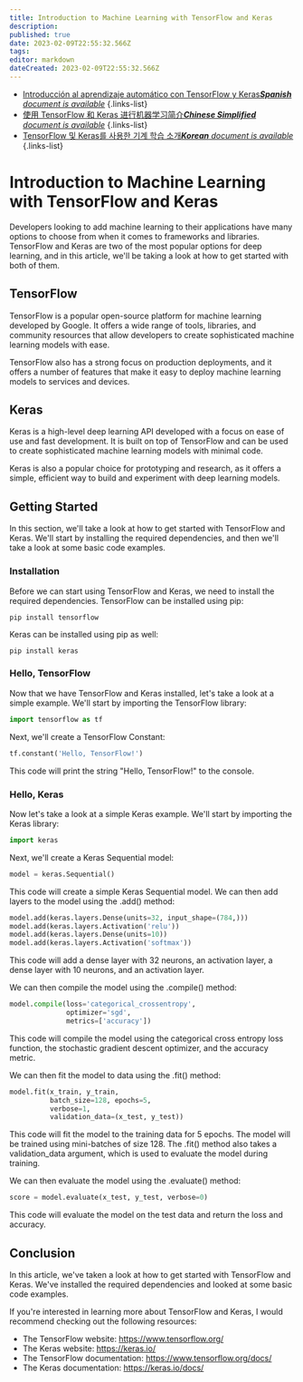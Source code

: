 ```yaml
---
title: Introduction to Machine Learning with TensorFlow and Keras
description: 
published: true
date: 2023-02-09T22:55:32.566Z
tags: 
editor: markdown
dateCreated: 2023-02-09T22:55:32.566Z
---
```


- [Introducción al aprendizaje automático con TensorFlow y Keras***Spanish** document is available*](/es/Knowledge-base/Common/introduction-to-machine-learning-with-tensorflow-and-keras)
{.links-list}
- [使用 TensorFlow 和 Keras 进行机器学习简介***Chinese Simplified** document is available*](/zh/Knowledge-base/Common/introduction-to-machine-learning-with-tensorflow-and-keras)
{.links-list}
- [TensorFlow 및 Keras를 사용한 기계 학습 소개***Korean** document is available*](/ko/Knowledge-base/Common/introduction-to-machine-learning-with-tensorflow-and-keras)
{.links-list}


# Introduction to Machine Learning with TensorFlow and Keras

Developers looking to add machine learning to their applications have many options to choose from when it comes to frameworks and libraries. TensorFlow and Keras are two of the most popular options for deep learning, and in this article, we'll be taking a look at how to get started with both of them.

## TensorFlow

TensorFlow is a popular open-source platform for machine learning developed by Google. It offers a wide range of tools, libraries, and community resources that allow developers to create sophisticated machine learning models with ease.

TensorFlow also has a strong focus on production deployments, and it offers a number of features that make it easy to deploy machine learning models to services and devices.

## Keras

Keras is a high-level deep learning API developed with a focus on ease of use and fast development. It is built on top of TensorFlow and can be used to create sophisticated machine learning models with minimal code.

Keras is also a popular choice for prototyping and research, as it offers a simple, efficient way to build and experiment with deep learning models.

## Getting Started

In this section, we'll take a look at how to get started with TensorFlow and Keras. We'll start by installing the required dependencies, and then we'll take a look at some basic code examples.

### Installation

Before we can start using TensorFlow and Keras, we need to install the required dependencies. TensorFlow can be installed using pip:

```
pip install tensorflow
```

Keras can be installed using pip as well:

```
pip install keras
```

### Hello, TensorFlow

Now that we have TensorFlow and Keras installed, let's take a look at a simple example. We'll start by importing the TensorFlow library:

```python
import tensorflow as tf
```

Next, we'll create a TensorFlow Constant:

```python
tf.constant('Hello, TensorFlow!')
```

This code will print the string "Hello, TensorFlow!" to the console.

### Hello, Keras

Now let's take a look at a simple Keras example. We'll start by importing the Keras library:

```python
import keras
```

Next, we'll create a Keras Sequential model:

```python
model = keras.Sequential()
```

This code will create a simple Keras Sequential model. We can then add layers to the model using the .add() method:

```python
model.add(keras.layers.Dense(units=32, input_shape=(784,)))
model.add(keras.layers.Activation('relu'))
model.add(keras.layers.Dense(units=10))
model.add(keras.layers.Activation('softmax'))
```

This code will add a dense layer with 32 neurons, an activation layer, a dense layer with 10 neurons, and an activation layer.

We can then compile the model using the .compile() method:

```python
model.compile(loss='categorical_crossentropy',
              optimizer='sgd',
              metrics=['accuracy'])
```

This code will compile the model using the categorical cross entropy loss function, the stochastic gradient descent optimizer, and the accuracy metric.

We can then fit the model to data using the .fit() method:

```python
model.fit(x_train, y_train,
          batch_size=128, epochs=5,
          verbose=1,
          validation_data=(x_test, y_test))
```

This code will fit the model to the training data for 5 epochs. The model will be trained using mini-batches of size 128. The .fit() method also takes a validation_data argument, which is used to evaluate the model during training.

We can then evaluate the model using the .evaluate() method:

```python
score = model.evaluate(x_test, y_test, verbose=0)
```

This code will evaluate the model on the test data and return the loss and accuracy.

## Conclusion

In this article, we've taken a look at how to get started with TensorFlow and Keras. We've installed the required dependencies and looked at some basic code examples.

If you're interested in learning more about TensorFlow and Keras, I would recommend checking out the following resources:

- The TensorFlow website: https://www.tensorflow.org/
- The Keras website: https://keras.io/
- The TensorFlow documentation: https://www.tensorflow.org/docs/
- The Keras documentation: https://keras.io/docs/